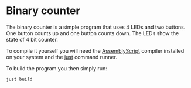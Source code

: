 # Binary counter
The binary counter is a simple program that uses 4 LEDs and two buttons. One button counts up and one button counts down. The LEDs show the state of 4 bit counter.

To compile it yourself you will need the [AssemblyScript](https://www.assemblyscript.org/) compiler installed on your system and the [just](https://github.com/casey/just) command runner.

To build the program you then simply run:
```bash
just build
```
